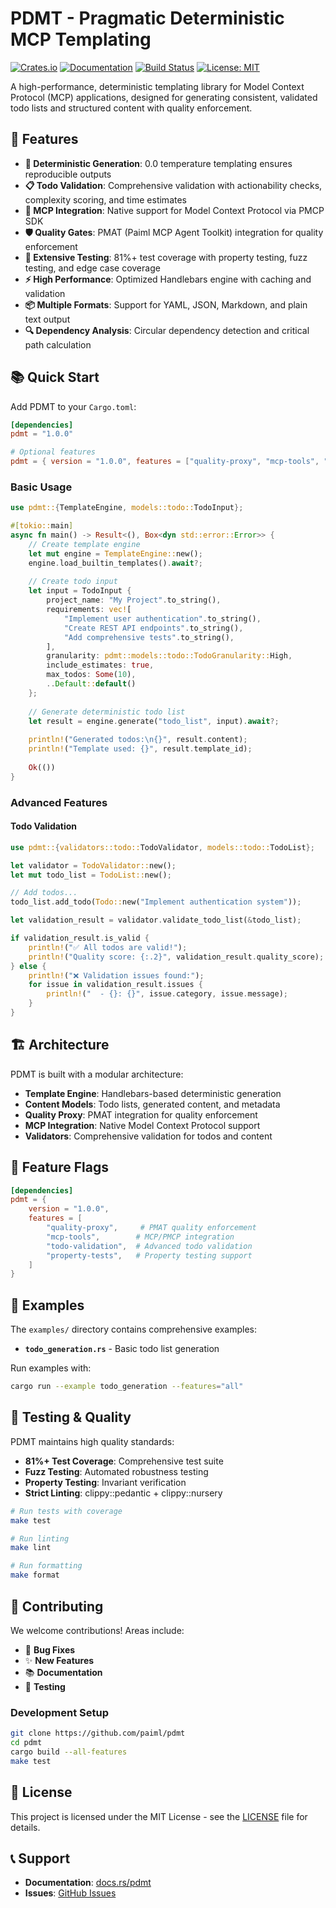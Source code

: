 # PDMT - Pragmatic Deterministic MCP Templating

[![Crates.io](https://img.shields.io/crates/v/pdmt.svg)](https://crates.io/crates/pdmt)
[![Documentation](https://docs.rs/pdmt/badge.svg)](https://docs.rs/pdmt)
[![Build Status](https://github.com/paiml/pdmt/workflows/CI/badge.svg)](https://github.com/paiml/pdmt/actions)
[![License: MIT](https://img.shields.io/badge/License-MIT-yellow.svg)](https://opensource.org/licenses/MIT)

A high-performance, deterministic templating library for Model Context Protocol (MCP) applications, designed for generating consistent, validated todo lists and structured content with quality enforcement.

## 🚀 Features

- **🎯 Deterministic Generation**: 0.0 temperature templating ensures reproducible outputs
- **📋 Todo Validation**: Comprehensive validation with actionability checks, complexity scoring, and time estimates
- **🔄 MCP Integration**: Native support for Model Context Protocol via PMCP SDK
- **🛡️ Quality Gates**: PMAT (Paiml MCP Agent Toolkit) integration for quality enforcement
- **🧪 Extensive Testing**: 81%+ test coverage with property testing, fuzz testing, and edge case coverage
- **⚡ High Performance**: Optimized Handlebars engine with caching and validation
- **📦 Multiple Formats**: Support for YAML, JSON, Markdown, and plain text output
- **🔍 Dependency Analysis**: Circular dependency detection and critical path calculation

## 📚 Quick Start

Add PDMT to your `Cargo.toml`:

```toml
[dependencies]
pdmt = "1.0.0"

# Optional features
pdmt = { version = "1.0.0", features = ["quality-proxy", "mcp-tools", "todo-validation"] }
```

### Basic Usage

```rust
use pdmt::{TemplateEngine, models::todo::TodoInput};

#[tokio::main]
async fn main() -> Result<(), Box<dyn std::error::Error>> {
    // Create template engine
    let mut engine = TemplateEngine::new();
    engine.load_builtin_templates().await?;
    
    // Create todo input
    let input = TodoInput {
        project_name: "My Project".to_string(),
        requirements: vec![
            "Implement user authentication".to_string(),
            "Create REST API endpoints".to_string(),
            "Add comprehensive tests".to_string(),
        ],
        granularity: pdmt::models::todo::TodoGranularity::High,
        include_estimates: true,
        max_todos: Some(10),
        ..Default::default()
    };
    
    // Generate deterministic todo list
    let result = engine.generate("todo_list", input).await?;
    
    println!("Generated todos:\n{}", result.content);
    println!("Template used: {}", result.template_id);
    
    Ok(())
}
```

### Advanced Features

#### Todo Validation

```rust
use pdmt::{validators::todo::TodoValidator, models::todo::TodoList};

let validator = TodoValidator::new();
let mut todo_list = TodoList::new();

// Add todos...
todo_list.add_todo(Todo::new("Implement authentication system"));

let validation_result = validator.validate_todo_list(&todo_list);

if validation_result.is_valid {
    println!("✅ All todos are valid!");
    println!("Quality score: {:.2}", validation_result.quality_score);
} else {
    println!("❌ Validation issues found:");
    for issue in validation_result.issues {
        println!("  - {}: {}", issue.category, issue.message);
    }
}
```

## 🏗️ Architecture

PDMT is built with a modular architecture:

- **Template Engine**: Handlebars-based deterministic generation
- **Content Models**: Todo lists, generated content, and metadata
- **Quality Proxy**: PMAT integration for quality enforcement  
- **MCP Integration**: Native Model Context Protocol support
- **Validators**: Comprehensive validation for todos and content

## 🎯 Feature Flags

```toml
[dependencies]
pdmt = { 
    version = "1.0.0", 
    features = [
        "quality-proxy",     # PMAT quality enforcement
        "mcp-tools",        # MCP/PMCP integration  
        "todo-validation",  # Advanced todo validation
        "property-tests",   # Property testing support
    ]
}
```

## 📖 Examples

The `examples/` directory contains comprehensive examples:

- **`todo_generation.rs`** - Basic todo list generation

Run examples with:

```bash
cargo run --example todo_generation --features="all"
```

## 🧪 Testing & Quality

PDMT maintains high quality standards:

- **81%+ Test Coverage**: Comprehensive test suite
- **Fuzz Testing**: Automated robustness testing
- **Property Testing**: Invariant verification
- **Strict Linting**: clippy::pedantic + clippy::nursery

```bash
# Run tests with coverage
make test

# Run linting  
make lint

# Run formatting
make format
```

## 🤝 Contributing

We welcome contributions! Areas include:

- 🐛 **Bug Fixes**
- ✨ **New Features** 
- 📚 **Documentation**
- 🧪 **Testing**

### Development Setup

```bash
git clone https://github.com/paiml/pdmt
cd pdmt
cargo build --all-features
make test
```

## 📄 License

This project is licensed under the MIT License - see the [LICENSE](LICENSE) file for details.

## 📞 Support

- **Documentation**: [docs.rs/pdmt](https://docs.rs/pdmt)
- **Issues**: [GitHub Issues](https://github.com/paiml/pdmt/issues)